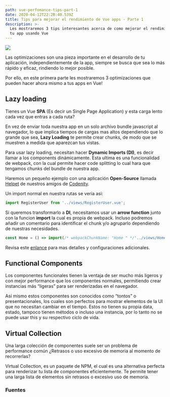 ```yaml
---
path: vue-perfomance-tips-part-1
date: 2020-04-12T22:28:40.539Z
title: Tips para mejorar el rendimiento de Vue apps - Parte 1
description: >-
  Les mostraremos 3 tips interesantes acerca de como mejorar el rendimiento de
  tu app usando Vue
---
```

![](/assets/thumbnail-vuejs.png)

Las optimizaciones son una pieza importante en el desarrollo de tu aplicación, independientemente de la app, siempre se busca que sea lo más rápido y eficaz, rindiendo lo mejor posible.

Por ello, en este primera parte les mostraremos 3 optimizaciones que pueden hacer ahora mismo a tus apps en Vue!

## **Lazy loading**

Tienes un Vue **SPA** (Es decir un Single Page Application) y esta carga lento cada vez que entras a cada ruta?

En vez de enviar toda nuestra app en un solo archivo bundle javascript al navegador, lo que implica tiempos de cargas mas altos dependiendo que lo grande que sea, **Lazy Loading** te permite crear chunks, de modo que se muestren a medida que aparezcan tus vistas.

Para usar lazy loading, necesitan hacer **Dynamic Imports (DI)**, es decir llamar a los components dinámicamente. Esta ultima es una funcionalidad de webpack, con la cual permite hacer code splitting lo cual hara que tengamos chunks del bundle de nuestra app.

Haremos un pequeño ejemplo con una aplicación **Open-Source** llamada [Helpet](https://helpet.codenity.org) de nuestros amigos de [Codenity](https://codenity.org).


Un import normal en nuestra rutas se veria asi:

```js
import RegisterUser from '../views/RegisterUser.vue';
```

Si queremos transformarlo a **DI**, necesitamos usar un **arrow function** junto con la funcion **import** la cual es propia de webpack. Incluso podremos añadir un comentario para identificar el chunk y/o agruparlo dependiendo de nuestras necesidades.

```js
const Home = () => import(/* webpackChunkName: "Home " */'../views/Home.vue');
```
Revisa este [enlance](https://router.vuejs.org/guide/advanced/lazy-loading.html) para mas detalles y configuraciones adicionales.


## Functional Components

Los componentes funcionales tienen la ventaja de ser mucho más ligeros y con mejor performance que los componentes normales, permitiendo crear instancias más “ligeras” para ser renderizadas en el navegador.

Así mismo estos componentes son conocidos como “tontos” o presentacionales, los cuales son perfectos para mostrar elementos de la UI que no necesitan cambiar en el tiempo. Estos no tienen su propia data, estado, tampoco tienen métodos o incluso una instancia, por lo tanto no se puede usar this y su respectivo ciclo de vida.

## Virtual Collection

Una larga colección de componentes suele ser un problema de performance común ¿Retrasos o uso excesivo de memoria al momento de recorrerlas?

Virtual Collection, es un paquete de NPM, el cual es una alternativa perfecta para renderizar tu lista de componentes eficientemente. Te permite tener una larga lista de elementos sin retrasos o excesivo uso de memoria.


### Fuentes